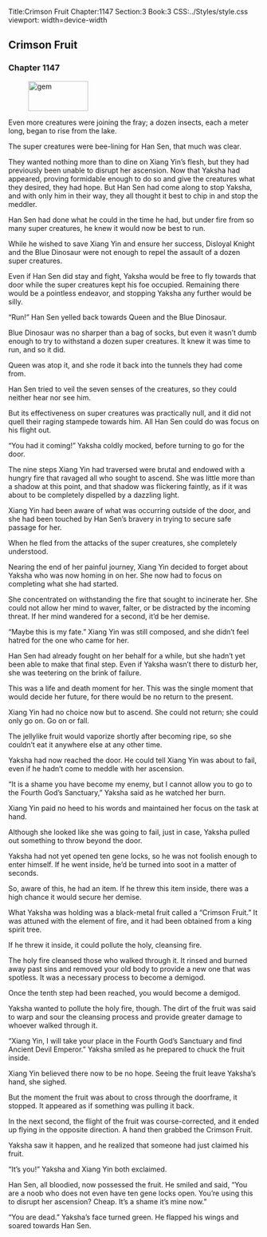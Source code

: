 Title:Crimson Fruit 
Chapter:1147 
Section:3 
Book:3 
CSS:../Styles/style.css 
viewport: width=device-width
  
## Crimson Fruit
### Chapter 1147 
<figure>
	<img src="../Images/gem.gif" alt="gem" id="gem" width="120" height="60" />
</figure>
  

  
  Even more creatures were joining the fray; a dozen insects, each a meter long, began to rise from the lake.

The super creatures were bee-lining for Han Sen, that much was clear.

They wanted nothing more than to dine on Xiang Yin’s flesh, but they had previously been unable to disrupt her ascension. Now that Yaksha had appeared, proving formidable enough to do so and give the creatures what they desired, they had hope. But Han Sen had come along to stop Yaksha, and with only him in their way, they all thought it best to chip in and stop the meddler.

Han Sen had done what he could in the time he had, but under fire from so many super creatures, he knew it would now be best to run.

While he wished to save Xiang Yin and ensure her success, Disloyal Knight and the Blue Dinosaur were not enough to repel the assault of a dozen super creatures.

Even if Han Sen did stay and fight, Yaksha would be free to fly towards that door while the super creatures kept his foe occupied. Remaining there would be a pointless endeavor, and stopping Yaksha any further would be silly.

“Run!” Han Sen yelled back towards Queen and the Blue Dinosaur.

Blue Dinosaur was no sharper than a bag of socks, but even it wasn’t dumb enough to try to withstand a dozen super creatures. It knew it was time to run, and so it did.

Queen was atop it, and she rode it back into the tunnels they had come from.

Han Sen tried to veil the seven senses of the creatures, so they could neither hear nor see him.

But its effectiveness on super creatures was practically null, and it did not quell their raging stampede towards him. All Han Sen could do was focus on his flight out.

“You had it coming!” Yaksha coldly mocked, before turning to go for the door.

The nine steps Xiang Yin had traversed were brutal and endowed with a hungry fire that ravaged all who sought to ascend. She was little more than a shadow at this point, and that shadow was flickering faintly, as if it was about to be completely dispelled by a dazzling light.

Xiang Yin had been aware of what was occurring outside of the door, and she had been touched by Han Sen’s bravery in trying to secure safe passage for her.

When he fled from the attacks of the super creatures, she completely understood.

Nearing the end of her painful journey, Xiang Yin decided to forget about Yaksha who was now homing in on her. She now had to focus on completing what she had started.

She concentrated on withstanding the fire that sought to incinerate her. She could not allow her mind to waver, falter, or be distracted by the incoming threat. If her mind wandered for a second, it’d be her demise.

“Maybe this is my fate.” Xiang Yin was still composed, and she didn’t feel hatred for the one who came for her.

Han Sen had already fought on her behalf for a while, but she hadn’t yet been able to make that final step. Even if Yaksha wasn’t there to disturb her, she was teetering on the brink of failure.

This was a life and death moment for her. This was the single moment that would decide her future, for there would be no return to the present.

Xiang Yin had no choice now but to ascend. She could not return; she could only go on. Go on or fall.

The jellylike fruit would vaporize shortly after becoming ripe, so she couldn’t eat it anywhere else at any other time.

Yaksha had now reached the door. He could tell Xiang Yin was about to fail, even if he hadn’t come to meddle with her ascension.

“It is a shame you have become my enemy, but I cannot allow you to go to the Fourth God’s Sanctuary,” Yaksha said as he watched her burn.

Xiang Yin paid no heed to his words and maintained her focus on the task at hand.

Although she looked like she was going to fail, just in case, Yaksha pulled out something to throw beyond the door.

Yaksha had not yet opened ten gene locks, so he was not foolish enough to enter himself. If he went inside, he’d be turned into soot in a matter of seconds.

So, aware of this, he had an item. If he threw this item inside, there was a high chance it would secure her demise.

What Yaksha was holding was a black-metal fruit called a “Crimson Fruit.” It was attuned with the element of fire, and it had been obtained from a king spirit tree.

If he threw it inside, it could pollute the holy, cleansing fire.

The holy fire cleansed those who walked through it. It rinsed and burned away past sins and removed your old body to provide a new one that was spotless. It was a necessary process to become a demigod.

Once the tenth step had been reached, you would become a demigod.

Yaksha wanted to pollute the holy fire, though. The dirt of the fruit was said to warp and sour the cleansing process and provide greater damage to whoever walked through it.

“Xiang Yin, I will take your place in the Fourth God’s Sanctuary and find Ancient Devil Emperor.” Yaksha smiled as he prepared to chuck the fruit inside.

Xiang Yin believed there now to be no hope. Seeing the fruit leave Yaksha’s hand, she sighed.

But the moment the fruit was about to cross through the doorframe, it stopped. It appeared as if something was pulling it back.

In the next second, the flight of the fruit was course-corrected, and it ended up flying in the opposite direction. A hand then grabbed the Crimson Fruit.

Yaksha saw it happen, and he realized that someone had just claimed his fruit.

“It’s you!” Yaksha and Xiang Yin both exclaimed.

Han Sen, all bloodied, now possessed the fruit. He smiled and said, “You are a noob who does not even have ten gene locks open. You’re using this to disrupt her ascension? Cheap. It’s a shame it’s mine now.”

“You are dead.” Yaksha’s face turned green. He flapped his wings and soared towards Han Sen.
